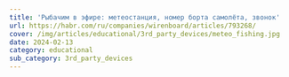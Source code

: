 ```yaml
---
title: 'Рыбачим в эфире: метеостанция, номер борта самолёта, звонок'
url: https://habr.com/ru/companies/wirenboard/articles/793268/
cover: /img/articles/educational/3rd_party_devices/meteo_fishing.jpg
date: 2024-02-13
category: educational
sub_category: 3rd_party_devices
---
```

